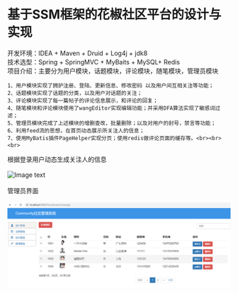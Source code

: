 基于SSM框架的花椒社区平台的设计与实现
=
开发环境：IDEA + Maven + Druid + Log4j + jdk8<br>
技术选型：Spring + SpringMVC + MyBaits + MySQL+ Redis<br>
项目介绍：主要分为用户模块，话题模块，评论模块，随笔模块，管理员模块<br>

    1、用户模块实现了拥护注册、登陆、更新信息、修改密码 以及用户间互相关注等功能；
    2、话题模块实现了话题的分类，以及用户对话题的关注；
    3、评论模块实现了每一篇帖子的评论信息展示，和评论的回复；
    4、随笔模块和评论模块使用了wangEditor实现编辑功能；并采用DFA算法实现了敏感词过滤；
    5、管理员模块完成了上述模块的增删查改，批量删除；以及对用户的封号，禁言等功能；
    6、利用feed流的思想，在首页动态展示所关注人的信息；
    7、使用MyBatis插件PageHelper实现分页；使用redis做评论页面的缓存等。<br><br><br>

根据登录用户动态生成关注人的信息<br><br>
![Image text](https://zk1998.top/waimai_api/pan/index.png)<br><br>
管理员界面<br><br>
![Image text](https://github.com/Rong0912/SSM/blob/master/administrator.png )<br>

